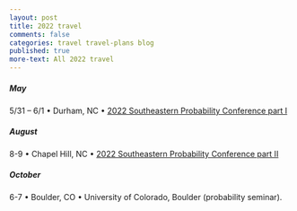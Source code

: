 ```yaml
---
layout: post
title: 2022 travel
comments: false
categories: travel travel-plans blog
published: true
more-text: All 2022 travel
---
```


<!-- ##### January -->



<!--more-->

<!-- ##### February -->

<!-- ##### March -->

<!-- ##### April

4/18 – 6/3 (a week in this range)
&bull; 
Florence, Italy
&bull;
Program ["Randomness, Integrability and Universality"](https://www.ggi.infn.it/showevent.pl?id=366) at Galileo Galilei Institute -->


##### May

5/31 – 6/1
&bull; 
Durham, NC
&bull;
[2022 Southeastern Probability Conference part I](https://services.math.duke.edu/~rtd/SEPC2022/SEPC2022.html)


<!-- ##### June -->

<!-- ##### July -->

##### August

8-9
&bull; 
Chapel Hill, NC
&bull;
[2022 Southeastern Probability Conference part II](https://services.math.duke.edu/~rtd/SEPC2022/SEPC2022Aug.html)

<!-- ##### September -->

##### October 

6-7
&bull; 
Boulder, CO
&bull;
University of Colorado, Boulder (probability seminar).

<!-- ##### November -->

<!-- ##### December -->
